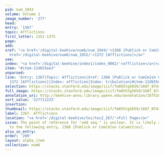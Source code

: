 ```yaml
---
pid: num_1943
volume: Volume 2
image_number: '277'
head:
entry: '1367'
topic: Afflictions
first_letter: 1351-1375
page:
add:
xref: "<a href='/digital-beehive/num6/num_1944/'>1368 [Publick or Com[m]on Calamities]</a>|<a
  href='/digital-beehive/num6/num_1952/'>1372 [Afflictions]</a>"
see:
index: "<a href='/digital-beehive/index1/index_0062/'>affliction</a>|<a href='/digital-beehive/index5/index_4236/'>tribulation</a>"
item: "#item-12db55ee3"
unparsed:
line: 'Entry: 1367|Topic: Afflictions|Xref: 1368 [Publick or Com[m]on Calamities]|Xref:
  1372 [Afflictions]|Index: affliction|Index: tribulation|#item-12db55ee3'
selection: https://stacks.stanford.edu/image/iiif/fm855tg5659/1607_0744/379,1223,2889,1027/full/0/default.jpg
full_image: https://stacks.stanford.edu/image/iiif/fm855tg5659/1607_0744/full/full/0/default.jpg
annotation_uri: http://beehive-anno.library.upenn.edu/annotation/1675108499633
sort_value: '227711223'
insertion:
thumbnail: https://stacks.stanford.edu/image/iiif/fm855tg5659/1607_0744/379,1223,600,180/250,/0/default.jpg
label: 1367. Afflictions
location: "<a href='/digital-beehive/toc/toc2_267/'>Full Page</a>"
issue: The point of reference for "add seq." is unclear. It is likely a cross-reference
  to the following entry, 1368 [Publick or Com[m]on Calamities].
also_in_entry:
order: '209'
layout: alpha_item
collection: num6
---
```

